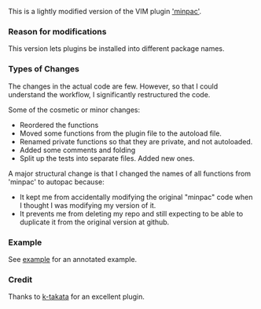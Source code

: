 This is a lightly modified version of the VIM plugin ['minpac'](https://github.com/k-takata/minpac).


### Reason for modifications

This version lets plugins be installed into different package names.

### Types of Changes

The changes in the actual code are few. However, so that I could
understand the workflow, I significantly restructured the code.

Some of the cosmetic or minor changes:

* Reordered the functions
* Moved some functions from the plugin file to the autoload file.
* Renamed private functions so that they are private, and not autoloaded.
* Added some comments and folding
* Split up the tests into separate files. Added new ones.

A major structural change is that I changed the names of all functions from 'minpac' to autopac because:

* It kept me from accidentally modifying the original "minpac" code when I thought I was modifying my version of it.
* It prevents me from deleting my repo and still expecting to be able to duplicate it from the original version at github.

### Example
See [example](example/myplugins.vim) for an annotated example.

### Credit
Thanks to [k-takata](https://github.com/k-takata) for an excellent plugin.
